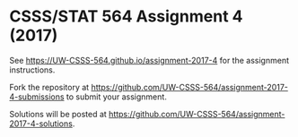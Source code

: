 # CSSS/STAT 564 Assignment 4 (2017)

See https://UW-CSSS-564.github.io/assignment-2017-4 for the assignment instructions.

Fork the repository at https://github.com/UW-CSSS-564/assignment-2017-4-submissions to submit your assignment.

Solutions will be posted at https://github.com/UW-CSSS-564/assignment-2017-4-solutions.
